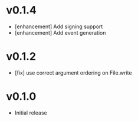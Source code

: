 # v0.1.4
* [enhancement] Add signing support
* [enhancement] Add event generation

# v0.1.2
* [fix] use correct argument ordering on File.write

# v0.1.0
* Initial release
